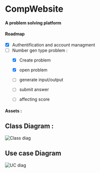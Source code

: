 # CompWebsite

#### A problem solving platform 

#### Roadmap

- [X] Authentification and account managment 
- [ ] Number gen type problem :
  - [X] Create problem
  - [X] open problem
  - [ ] generate input/output
  - [ ] submit answer 
  - [ ] affecting score


#### Assets :

## Class Diagram :
![Class diag](https://i.imgur.com/L3lJPE9.png)

## Use case Diagram
![UC diag](https://i.imgur.com/Gnjh6sD.png)

